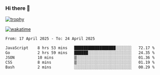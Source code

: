 ### Hi there 👋

[![trophy](https://github-profile-trophy.vercel.app/?username=cxnky&theme=dracula)](https://github.com/ryo-ma/github-profile-trophy)

[![wakatime](https://wakatime.com/badge/user/1c39c599-5497-41b9-a5be-2c4676e7fd23.svg)](https://wakatime.com/@1c39c599-5497-41b9-a5be-2c4676e7fd23)
<!--START_SECTION:waka-->

```txt
From: 17 April 2025 - To: 24 April 2025

JavaScript    8 hrs 53 mins   ██████████████████░░░░░░░   72.17 %
Go            2 hrs 59 mins   ██████░░░░░░░░░░░░░░░░░░░   24.35 %
JSON          10 mins         ▒░░░░░░░░░░░░░░░░░░░░░░░░   01.36 %
CSS           8 mins          ▒░░░░░░░░░░░░░░░░░░░░░░░░   01.19 %
Bash          2 mins          ░░░░░░░░░░░░░░░░░░░░░░░░░   00.29 %
```

<!--END_SECTION:waka-->
